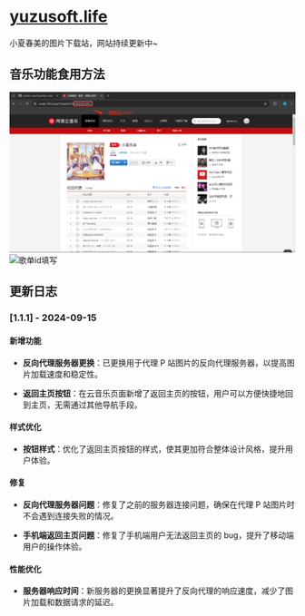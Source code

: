 # [yuzusoft.life](https://yuzusoft.life)
小夏春美的图片下载站，网站持续更新中~

## 音乐功能食用方法
![歌单id获取](https://github.com/yoshino-xiao7/tp/blob/main/img/wyyid.png?raw=true)
![歌单id填写](https://github.com/yoshino-xiao7/tp/blob/main/img/ydy.png?raw=true)

## 更新日志

### [1.1.1] - 2024-09-15

#### 新增功能
- **反向代理服务器更换**：已更换用于代理 P 站图片的反向代理服务器，以提高图片加载速度和稳定性。

- **返回主页按钮**：在云音乐页面新增了返回主页的按钮，用户可以方便快捷地回到主页，无需通过其他导航手段。

#### 样式优化
- **按钮样式**：优化了返回主页按钮的样式，使其更加符合整体设计风格，提升用户体验。

#### 修复
- **反向代理服务器问题**：修复了之前的服务器连接问题，确保在代理 P 站图片时不会遇到连接失败的情况。

- **手机端返回主页问题**：修复了手机端用户无法返回主页的 bug，提升了移动端用户的操作体验。

#### 性能优化
- **服务器响应时间**：新服务器的更换显著提升了反向代理的响应速度，减少了图片加载和数据请求的延迟。
